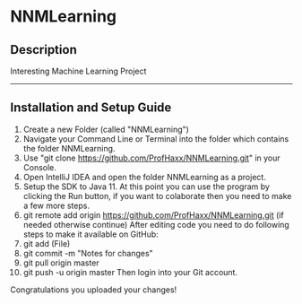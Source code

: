 # NNMLearning
## Description
Interesting Machine Learning Project
***
## Installation and Setup Guide
1. Create a new Folder (called "NNMLearning")
2. Navigate your Command Line or Terminal into the folder which contains the folder NNMLearning.
3. Use "git clone https://github.com/ProfHaxx/NNMLearning.git" in your Console.
4. Open IntelliJ IDEA and open the folder NNMLearning as a project.
5. Setup the SDK to Java 11.
At this point you can use the program by clicking the Run button, if you want to colaborate then you need to make a few more steps.
1. git remote add origin https://github.com/ProfHaxx/NNMLearning.git (if needed otherwise continue)
After editing code you need to do following steps to make it available on GitHub:
1. git add (File)
2. git commit -m "Notes for changes"
3. git pull origin master
4. git push -u origin master
Then login into your Git account.

Congratulations you uploaded your changes!
